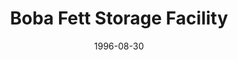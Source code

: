 ---
mission_id: storage
slug: "boba-fett-storage-facility"
editorsChoice:
title: "Boba Fett Storage Facility"
authors: 
    - "David Arandle"
date: 1996-08-30
filename: "storage.zip"
description: "Unknown"
cover: 
levelReplaced:	SECBASE
difficulty: no
bm:	no
fme: no
wax: no
three_do: no
voc: no
gmd: no
vue: no
lfd: no
base: "New level from scratch" 
editors: "Unknown"

---
